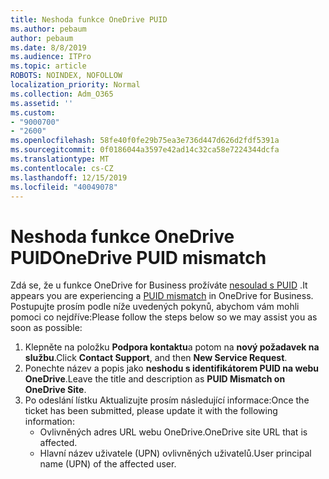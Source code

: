 ```yaml
---
title: Neshoda funkce OneDrive PUID
ms.author: pebaum
author: pebaum
ms.date: 8/8/2019
ms.audience: ITPro
ms.topic: article
ROBOTS: NOINDEX, NOFOLLOW
localization_priority: Normal
ms.collection: Adm_O365
ms.assetid: ''
ms.custom:
- "9000700"
- "2600"
ms.openlocfilehash: 58fe40f0fe29b75ea3e736d447d626d2fdf5391a
ms.sourcegitcommit: 0f0186044a3597e42ad14c32ca58e7224344dcfa
ms.translationtype: MT
ms.contentlocale: cs-CZ
ms.lasthandoff: 12/15/2019
ms.locfileid: "40049078"
---
```

# <a name="onedrive-puid-mismatch"></a><span data-ttu-id="e7cb4-102">Neshoda funkce OneDrive PUID</span><span class="sxs-lookup"><span data-stu-id="e7cb4-102">OneDrive PUID mismatch</span></span>
<span data-ttu-id="e7cb4-103">Zdá se, že u funkce OneDrive for Business prožíváte [nesoulad s PUID](https://docs.microsoft.com/sharepoint/support/administration/access-denied-or-need-permission-error-sharepoint-online-or-onedrive-for-business#when-accessing-a-onedrive-site) .</span><span class="sxs-lookup"><span data-stu-id="e7cb4-103">It appears you are experiencing a [PUID mismatch](https://docs.microsoft.com/sharepoint/support/administration/access-denied-or-need-permission-error-sharepoint-online-or-onedrive-for-business#when-accessing-a-onedrive-site) in OneDrive for Business.</span></span> <span data-ttu-id="e7cb4-104">Postupujte prosím podle níže uvedených pokynů, abychom vám mohli pomoci co nejdříve:</span><span class="sxs-lookup"><span data-stu-id="e7cb4-104">Please follow the steps below so we may assist you as soon as possible:</span></span>

1. <span data-ttu-id="e7cb4-105">Klepněte na položku **Podpora kontaktu**a potom na **nový požadavek na službu**.</span><span class="sxs-lookup"><span data-stu-id="e7cb4-105">Click **Contact Support**, and then **New Service Request**.</span></span>
2. <span data-ttu-id="e7cb4-106">Ponechte název a popis jako **neshodu s identifikátorem PUID na webu OneDrive**.</span><span class="sxs-lookup"><span data-stu-id="e7cb4-106">Leave the title and description as **PUID Mismatch on OneDrive Site**.</span></span>
3. <span data-ttu-id="e7cb4-107">Po odeslání lístku Aktualizujte prosím následující informace:</span><span class="sxs-lookup"><span data-stu-id="e7cb4-107">Once the ticket has been submitted, please update it with the following information:</span></span>
    - <span data-ttu-id="e7cb4-108">Ovlivněných adres URL webu OneDrive.</span><span class="sxs-lookup"><span data-stu-id="e7cb4-108">OneDrive site URL that is affected.</span></span>
    - <span data-ttu-id="e7cb4-109">Hlavní název uživatele (UPN) ovlivněných uživatelů.</span><span class="sxs-lookup"><span data-stu-id="e7cb4-109">User principal name (UPN) of the affected user.</span></span>



